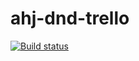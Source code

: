 # ahj-dnd-trello

[![Build status](https://ci.appveyor.com/api/projects/status/dvgxnh4stp3taae5?svg=true)](https://ci.appveyor.com/project/Svetlana-Kutyeva1974/ahj-dnd-trello)

